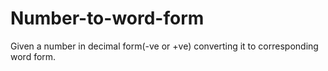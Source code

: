 # Number-to-word-form
Given a number in decimal form(-ve or +ve) converting it to corresponding word form.
